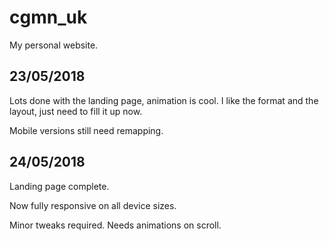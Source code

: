 # cgmn_uk

My personal website.

## 23/05/2018

Lots done with the landing page, animation is cool. I like the format and the layout, just need to fill it up now.

Mobile versions still need remapping.

## 24/05/2018

Landing page complete.

Now fully responsive on all device sizes.

Minor tweaks required. Needs animations on scroll.
